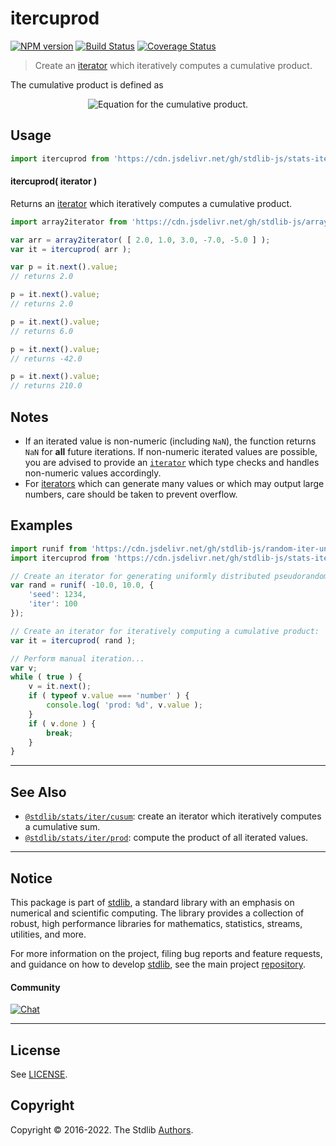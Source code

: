 <!--

@license Apache-2.0

Copyright (c) 2019 The Stdlib Authors.

Licensed under the Apache License, Version 2.0 (the "License");
you may not use this file except in compliance with the License.
You may obtain a copy of the License at

   http://www.apache.org/licenses/LICENSE-2.0

Unless required by applicable law or agreed to in writing, software
distributed under the License is distributed on an "AS IS" BASIS,
WITHOUT WARRANTIES OR CONDITIONS OF ANY KIND, either express or implied.
See the License for the specific language governing permissions and
limitations under the License.

-->

# itercuprod

[![NPM version][npm-image]][npm-url] [![Build Status][test-image]][test-url] [![Coverage Status][coverage-image]][coverage-url] <!-- [![dependencies][dependencies-image]][dependencies-url] -->

> Create an [iterator][mdn-iterator-protocol] which iteratively computes a cumulative product.

<section class="intro">

The cumulative product is defined as

<!-- <equation class="equation" label="eq:cumulative_product" align="center" raw="\begin{align*} p_0 &= x_0 \\ p_1 &= x_1 \cdot p_0 \\ p_2 &= x_2 \cdot p_1 \\ p_n &= x_n \cdot p_{n-1} = x_n \cdot \prod_{i=0}^{n-1} x_i \end{align*}" alt="Equation for the cumulative product."> -->

<div class="equation" align="center" data-raw-text="\begin{align*} p_0 &amp;= x_0 \\ p_1 &amp;= x_1 \cdot p_0 \\ p_2 &amp;= x_2 \cdot p_1 \\ p_n &amp;= x_n \cdot p_{n-1} = x_n \cdot \prod_{i=0}^{n-1} x_i \end{align*}" data-equation="eq:cumulative_product">
    <img src="https://cdn.jsdelivr.net/gh/stdlib-js/stdlib@e70489fe2d16d2496f77b516c791cf5c0c078ae1/lib/node_modules/@stdlib/stats/iter/cuprod/docs/img/equation_cumulative_product.svg" alt="Equation for the cumulative product.">
    <br>
</div>

<!-- </equation> -->

</section>

<!-- /.intro -->

<!-- Package usage documentation. -->



<section class="usage">

## Usage

```javascript
import itercuprod from 'https://cdn.jsdelivr.net/gh/stdlib-js/stats-iter-cuprod@deno/mod.js';
```

#### itercuprod( iterator )

Returns an [iterator][mdn-iterator-protocol] which iteratively computes a cumulative product.

```javascript
import array2iterator from 'https://cdn.jsdelivr.net/gh/stdlib-js/array-to-iterator@deno/mod.js';

var arr = array2iterator( [ 2.0, 1.0, 3.0, -7.0, -5.0 ] );
var it = itercuprod( arr );

var p = it.next().value;
// returns 2.0

p = it.next().value;
// returns 2.0

p = it.next().value;
// returns 6.0

p = it.next().value;
// returns -42.0

p = it.next().value;
// returns 210.0
```

</section>

<!-- /.usage -->

<!-- Package usage notes. Make sure to keep an empty line after the `section` element and another before the `/section` close. -->

<section class="notes">

## Notes

-   If an iterated value is non-numeric (including `NaN`), the function returns `NaN` for **all** future iterations. If non-numeric iterated values are possible, you are advised to provide an [`iterator`][mdn-iterator-protocol] which type checks and handles non-numeric values accordingly.
-   For [iterators][mdn-iterator-protocol] which can generate many values or which may output large numbers, care should be taken to prevent overflow.

</section>

<!-- /.notes -->

<!-- Package usage examples. -->

<section class="examples">

## Examples

<!-- eslint no-undef: "error" -->

```javascript
import runif from 'https://cdn.jsdelivr.net/gh/stdlib-js/random-iter-uniform@deno/mod.js';
import itercuprod from 'https://cdn.jsdelivr.net/gh/stdlib-js/stats-iter-cuprod@deno/mod.js';

// Create an iterator for generating uniformly distributed pseudorandom numbers:
var rand = runif( -10.0, 10.0, {
    'seed': 1234,
    'iter': 100
});

// Create an iterator for iteratively computing a cumulative product:
var it = itercuprod( rand );

// Perform manual iteration...
var v;
while ( true ) {
    v = it.next();
    if ( typeof v.value === 'number' ) {
        console.log( 'prod: %d', v.value );
    }
    if ( v.done ) {
        break;
    }
}
```

</section>

<!-- /.examples -->

<!-- Section to include cited references. If references are included, add a horizontal rule *before* the section. Make sure to keep an empty line after the `section` element and another before the `/section` close. -->

<section class="references">

</section>

<!-- /.references -->

<!-- Section for related `stdlib` packages. Do not manually edit this section, as it is automatically populated. -->

<section class="related">

* * *

## See Also

-   <span class="package-name">[`@stdlib/stats/iter/cusum`][@stdlib/stats/iter/cusum]</span><span class="delimiter">: </span><span class="description">create an iterator which iteratively computes a cumulative sum.</span>
-   <span class="package-name">[`@stdlib/stats/iter/prod`][@stdlib/stats/iter/prod]</span><span class="delimiter">: </span><span class="description">compute the product of all iterated values.</span>

</section>

<!-- /.related -->

<!-- Section for all links. Make sure to keep an empty line after the `section` element and another before the `/section` close. -->


<section class="main-repo" >

* * *

## Notice

This package is part of [stdlib][stdlib], a standard library with an emphasis on numerical and scientific computing. The library provides a collection of robust, high performance libraries for mathematics, statistics, streams, utilities, and more.

For more information on the project, filing bug reports and feature requests, and guidance on how to develop [stdlib][stdlib], see the main project [repository][stdlib].

#### Community

[![Chat][chat-image]][chat-url]

---

## License

See [LICENSE][stdlib-license].


## Copyright

Copyright &copy; 2016-2022. The Stdlib [Authors][stdlib-authors].

</section>

<!-- /.stdlib -->

<!-- Section for all links. Make sure to keep an empty line after the `section` element and another before the `/section` close. -->

<section class="links">

[npm-image]: http://img.shields.io/npm/v/@stdlib/stats-iter-cuprod.svg
[npm-url]: https://npmjs.org/package/@stdlib/stats-iter-cuprod

[test-image]: https://github.com/stdlib-js/stats-iter-cuprod/actions/workflows/test.yml/badge.svg?branch=main
[test-url]: https://github.com/stdlib-js/stats-iter-cuprod/actions/workflows/test.yml?query=branch:main

[coverage-image]: https://img.shields.io/codecov/c/github/stdlib-js/stats-iter-cuprod/main.svg
[coverage-url]: https://codecov.io/github/stdlib-js/stats-iter-cuprod?branch=main

<!--

[dependencies-image]: https://img.shields.io/david/stdlib-js/stats-iter-cuprod.svg
[dependencies-url]: https://david-dm.org/stdlib-js/stats-iter-cuprod/main

-->

[chat-image]: https://img.shields.io/gitter/room/stdlib-js/stdlib.svg
[chat-url]: https://gitter.im/stdlib-js/stdlib/

[stdlib]: https://github.com/stdlib-js/stdlib

[stdlib-authors]: https://github.com/stdlib-js/stdlib/graphs/contributors

[umd]: https://github.com/umdjs/umd
[es-module]: https://developer.mozilla.org/en-US/docs/Web/JavaScript/Guide/Modules

[deno-url]: https://github.com/stdlib-js/stats-iter-cuprod/tree/deno
[umd-url]: https://github.com/stdlib-js/stats-iter-cuprod/tree/umd
[esm-url]: https://github.com/stdlib-js/stats-iter-cuprod/tree/esm

[stdlib-license]: https://raw.githubusercontent.com/stdlib-js/stats-iter-cuprod/main/LICENSE

[mdn-iterator-protocol]: https://developer.mozilla.org/en-US/docs/Web/JavaScript/Reference/Iteration_protocols#The_iterator_protocol

<!-- <related-links> -->

[@stdlib/stats/iter/cusum]: https://github.com/stdlib-js/stats-iter-cusum/tree/deno

[@stdlib/stats/iter/prod]: https://github.com/stdlib-js/stats-iter-prod/tree/deno

<!-- </related-links> -->

</section>

<!-- /.links -->
